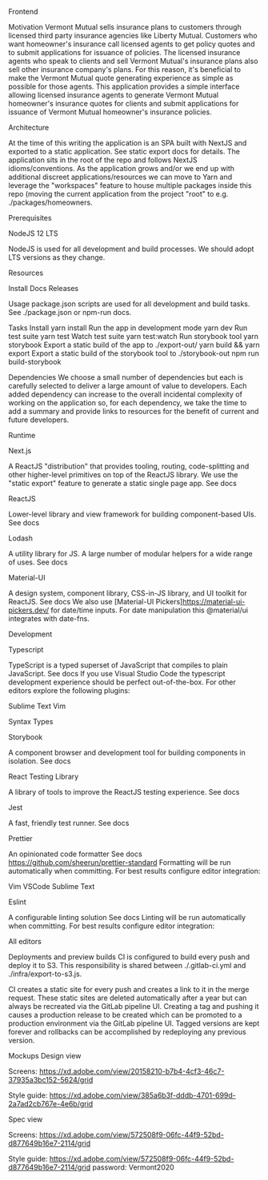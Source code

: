 Frontend

Motivation
Vermont Mutual sells insurance plans to customers through licensed third party insurance agencies like Liberty Mutual. Customers who want homeowner's insurance call licensed agents to get policy quotes and to submit applications for issuance of policies. The licensed insurance agents who speak to clients and sell Vermont Mutual's insurance plans also sell other insurance company's plans. For this reason, it's beneficial to make the Vermont Mutual quote generating experience as simple as possible for those agents. This application provides a simple interface allowing licensed insurance agents to generate Vermont Mutual homeowner's insurance quotes for clients and submit applications for issuance of Vermont Mutual homeowner's insurance policies.

Architecture

At the time of this writing the application is an SPA built with NextJS and exported to a static application. See static export docs for details.
The application sits in the root of the repo and follows NextJS idioms/conventions. As the application grows and/or we end up with additional discreet applications/resources we can move to Yarn and leverage the "workspaces" feature to house multiple packages inside this repo (moving the current application from the project "root" to e.g. ./packages/homeowners.


Prerequisites

NodeJS 12 LTS

NodeJS is used for all development and build processes. We should adopt LTS versions as they change.

Resources

Install
Docs
Releases


Usage
package.json scripts are used for all development and build tasks. See ./package.json or npm-run docs.

Tasks
Install
yarn install
Run the app in development mode
yarn dev
Run test suite
yarn test
Watch test suite
yarn test:watch
Run storybook tool
yarn storybook
Export a static build of the app to ./export-out/
yarn build && yarn export
Export a static build of the storybook tool to ./storybook-out
npm run build-storybook

Dependencies
We choose a small number of dependencies but each is carefully selected to deliver a large amount of value to developers. Each added dependency can increase to the overall incidental complexity of working on the application so, for each dependency, we take the time to add a summary and provide links to resources for the benefit of current and future developers.

Runtime

Next.js

A ReactJS "distribution" that provides tooling, routing, code-splitting and other higher-level primitives on top of the ReactJS library. We use the "static export" feature to generate a static single page app. See docs

ReactJS

Lower-level library and view framework for building component-based UIs. See docs

Lodash

A utility library for JS. A large number of modular helpers for a wide range of uses. See docs

Material-UI

A design system, component library, CSS-in-JS library, and UI toolkit for ReactJS. See docs
We also use [Material-UI Pickers]https://material-ui-pickers.dev/ for date/time inputs. For date manipulation this @material/ui integrates with date-fns.

Development

Typescript

TypeScript is a typed superset of JavaScript that compiles to plain JavaScript. See docs
If you use Visual Studio Code the typescript development experience should be perfect out-of-the-box. For other editors explore the following plugins:

Sublime Text
Vim

Syntax
Types




Storybook

A component browser and development tool for building components in isolation. See docs

React Testing Library

A library of tools to improve the ReactJS testing experience. See docs

Jest

A fast, friendly test runner. See docs

Prettier

An opinionated code formatter See docs https://github.com/sheerun/prettier-standard
Formatting will be run automatically when committing. For best results configure editor integration:

Vim
VSCode
Sublime Text


Eslint

A configurable linting solution See docs
Linting will be run automatically when committing. For best results configure editor integration:

All editors


Deployments and preview builds
CI is configured to build every push and deploy it to S3. This responsibility is shared between ./.gitlab-ci.yml and ./infra/export-to-s3.js.

CI creates a static site for every push and creates a link to it in the merge request. These static sites are deleted automatically after a year but can always be recreated via the GitLab pipeline UI.
Creating a tag and pushing it causes a production release to be created which can be promoted to a production environment via the GitLab pipeline UI. Tagged versions are kept forever and rollbacks can be accomplished by redeploying any previous version.


Mockups
Design view

Screens: https://xd.adobe.com/view/20158210-b7b4-4cf3-46c7-37935a3bc152-5624/grid

Style guide: https://xd.adobe.com/view/385a6b3f-dddb-4701-699d-2a7ad2cb767e-4e6b/grid


Spec view

Screens: https://xd.adobe.com/view/572508f9-06fc-44f9-52bd-d877649b16e7-2114/grid

Style guide: https://xd.adobe.com/view/572508f9-06fc-44f9-52bd-d877649b16e7-2114/grid
password: Vermont2020
